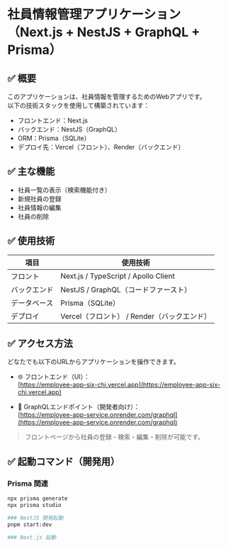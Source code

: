 # 社員情報管理アプリケーション（Next.js + NestJS + GraphQL + Prisma）

## ✅ 概要
このアプリケーションは、社員情報を管理するためのWebアプリです。  
以下の技術スタックを使用して構築されています：

- フロントエンド：Next.js
- バックエンド：NestJS（GraphQL）
- ORM：Prisma（SQLite）
- デプロイ先：Vercel（フロント）、Render（バックエンド）

## ✅ 主な機能
- 社員一覧の表示（検索機能付き）
- 新規社員の登録
- 社員情報の編集
- 社員の削除

## ✅ 使用技術

| 項目 | 使用技術 |
|------|------------|
| フロント | Next.js / TypeScript / Apollo Client |
| バックエンド | NestJS / GraphQL（コードファースト） |
| データベース | Prisma（SQLite） |
| デプロイ | Vercel（フロント） / Render（バックエンド） |

## ✅ アクセス方法
どなたでも以下のURLからアプリケーションを操作できます。

- 🌐 フロントエンド（UI）：  
  [https://employee-app-six-chi.vercel.app](https://employee-app-six-chi.vercel.app)

- 🔧 GraphQLエンドポイント（開発者向け）：  
  [https://employee-app-service.onrender.com/graphql](https://employee-app-service.onrender.com/graphql)

> フロントページから社員の登録・検索・編集・削除が可能です。

## ✅ 起動コマンド（開発用）

### Prisma 関連
```bash
npx prisma generate
npx prisma studio

### NestJS 開発起動
pnpm start:dev

### Next.js 起動